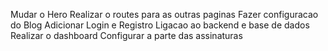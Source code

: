 Mudar o Hero
Realizar o routes para as outras paginas
Fazer configuracao do Blog
Adicionar Login e Registro
Ligacao ao backend e base de dados
Realizar o dashboard
Configurar a parte das assinaturas